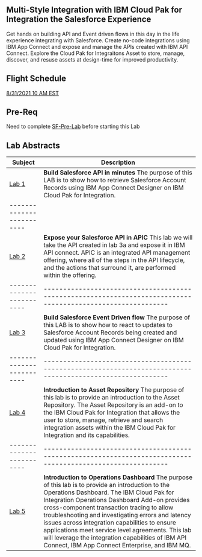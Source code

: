 ## Multi-Style Integration with IBM Cloud Pak for Integration the Salesforce Experience
Get hands on building API and Event driven flows in this day in the life experience integrating with Salesforce. Create no-code integrations using IBM App Connect and expose and manage the APIs created with IBM API Connect. Explore the Cloud Pak for Integraitons Asset  to store, manage, discover, and resuse assets at design-time for improved productivity. 

## Flight Schedule
[8/31/2021 10 AM EST](sfdc-831am.md)

## Pre-Req
Need to complete [SF-Pre-Lab](https://integrationsuperhero.github.io/prework/SNow-Pre-Lab/SNow-Pre-Lab) before starting this Lab 

## Lab Abstracts

|  Subject                            | Description                                            |                                                               
|-------------------------|------------------------------------------------------------------------------------------------------------|
| [Lab 1](Lab_3a/ReadMe.md)       | **Build Salesforce API in minutes** The purpose of this LAB is to show how to retrieve Salesforce Account Records using IBM App Connect Designer on IBM Cloud Pak for Integration. 
|-------------------------|
| [Lab 2](Lab_3b/ReadMe.md)       | **Expose your Salesforce API in APIC** This lab we will take the API created in lab 3a and expose it in IBM API connect.  APIC is an integrated API management offering, where all of the steps in the API lifecycle, and the actions that surround it, are performed within the offering.
|-------------------------|------------------------------------------------------------------------------------------------------------|
| [Lab 3](Lab_3c/ReadMe.md)       | **Build Salesforce Event Driven flow** The purpose of this LAB is to show how to react to updates to Salesforce Account Records being created and updated  using IBM App Connect Designer on IBM Cloud Pak for Integration.
|-------------------------|------------------------------------------------------------------------------------------------------------|
| [Lab 4](Lab_5a/ReadMe.md)       |**Introduction to Asset Repository** The purpose of this lab is to provide an introduction to the Asset Repository. The Asset Repository is an add-on to the IBM Cloud Pak for Integration that allows the user to store, manage, retrieve and search integration assets within the IBM Cloud Pak for Integration and its capabilities.
|-------------------------|------------------------------------------------------------------------------------------------------------|
| [Lab 5](Lab_6a/ReadMe.md)       |**Introduction to Operations Dashboard** The purpose of this lab is to provide an introduction to the Operations Dashboard. The IBM Cloud Pak for Integration Operations Dashboard Add-on provides cross-component transaction tracing to allow troubleshooting and investigating errors and latency issues across integration capabilities to ensure applications meet service level agreements.  This lab will leverage the integration capabilities of IBM API Connect, IBM App Connect Enterprise, and IBM MQ. 
